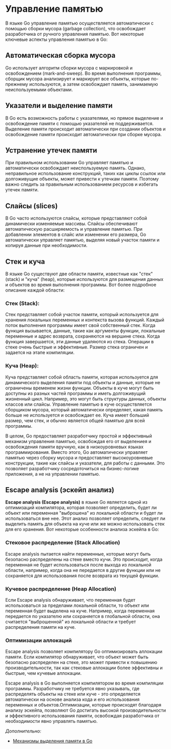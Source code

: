 # Управление памятью

В языке Go управление памятью осуществляется автоматически с помощью сборки мусора (garbage collection), что
освобождает разработчика от ручного управления памятью. Вот некоторые ключевые аспекты управления памятью в Go:

## Автоматическая сборка мусора

Go использует алгоритм сборки мусора с маркировкой и освобождением (mark-and-sweep). Во
время выполнения программы, сборщик мусора анализирует и маркирует все объекты, которые по-прежнему используются, а
затем освобождает память, занимаемую неиспользуемыми объектами.

## Указатели и выделение памяти

В Go есть возможность работы с указателями, но прямое выделение и освобождение памяти с
помощью указателей не поддерживается. Выделение памяти происходит автоматически при создании объектов и освобождение
памяти происходит автоматически при сборке мусора.

## Устранение утечек памяти

При правильном использовании Go управляет памятью и автоматически освобождает неиспользуемую
память. Однако, неправильное использование конструкций, таких как циклы ссылок или долгоживущие объекты, может
привести к утечкам памяти. Поэтому важно следить за правильным использованием ресурсов и избегать утечек памяти.

## Слайсы (slices)

В Go часто используются слайсы, которые представляют собой динамически изменяемые массивы. Слайсы
обеспечивают автоматическую расширяемость и управление памятью. При добавлении элементов в слайс или изменении его
размера, Go автоматически управляет памятью, выделяя новый участок памяти и копируя данные при необходимости.

## Стек и куча

В языке Go существуют две области памяти, известные как "стек" (stack) и "куча" (heap), которые используются для
размещения данных и объектов во время выполнения программы. Вот более подробное описание каждой области:

### Стек (Stack):

Стек представляет собой участок памяти, который используется для хранения локальных переменных и контекста вызова
функций. Каждый поток выполнения программы имеет свой собственный стек. Когда функция вызывается, данные, такие как
аргументы функции, локальные переменные и адрес возврата, сохраняются на вершине стека. Когда функция завершается, эти
данные удаляются из стека. Операции в стеке очень быстрые и эффективные. Размер стека ограничен и задается на этапе
компиляции.

### Куча (Heap):

Куча представляет собой область памяти, которая используется для динамического выделения памяти под объекты и данные,
которые не ограничены временем жизни функции. Объекты в куче могут быть доступны из разных частей программы и иметь
долгоживущий жизненный цикл. Например, это могут быть структуры данных, объекты классов или слайсы. Управление памятью в
куче осуществляется сборщиком мусора, который автоматически определяет, какая память больше не используется и
освобождает ее. Куча имеет больший размер, чем стек, и обычно является общей памятью для всей программы.

В целом, Go предоставляет разработчику простой и эффективный механизм управления памятью, освобождая его
от выделениея и освобождения памяти вручную, как в низкоуровневых языках программирования. Вместо этого, Go
автоматически управляет памятью через сборку мусора и предоставляет высокоуровневые конструкции, такие как слайсы и
указатели, для работы с данными. Это позволяет разработчику сосредоточиться на бизнес-логике приложения, а не на
управлении памятью.

## Escape analysis (эскейп анализ)

**Escape analysis (Escape analysis)** в языке Go является одной из оптимизаций компилятора, которая позволяет
определить,
будет ли объект или переменная "выброшена" из локальной области и будет ли использоваться вне нее. Этот анализ позволяет
определить, следует ли выделить память для объекта на куче или же можно использовать стек для его хранения. Вот
некоторые особенности анализа эскейпа в Go:

### Стековое распределение (Stack Allocation)

Escape analysis пытается найти переменные, которые могут быть безопасно
распределены на стеке вместо кучи. Это происходит, когда переменная не будет использоваться после выхода из локальной
области, например, когда она не передается в другие функции или не сохраняется для использования после возврата из
текущей функции.

### Кучевое распределение (Heap Allocation)

Если Escape analysis обнаруживает, что переменная будет использоваться за
пределами локальной области, то объект или переменная будет выделена на куче. Например, когда переменная передается по
указателю или сохраняется в глобальной области, она считается "выброшенной" из локальной области и требует распределения
памяти на куче.

### Оптимизации аллокаций

Escape analysis позволяет компилятору Go оптимизировать аллокации памяти. Если компилятор
обнаруживает, что объект может быть безопасно распределен на стеке, это может привести к повышению производительности,
так как стековые аллокации более эффективны и быстрые, чем кучевые аллокации.

Escape analysis в Go выполняется компилятором во время компиляции программы. Разработчику не требуется явно указывать,
где распределять объекты на стеке или куче - это определяется автоматически на основе анализа кода и его использования
переменных и объектов.Оптимизации, которые происходят благодаря анализу эскейпа, позволяют Go достигать высокой
производительности и
эффективного использования памяти, освобождая разработчика от необходимости явно управлять памятью.

*Дополнительно:*

- [Механизмы выделения памяти в Go](https://habr.com/ru/company/ruvds/blog/442648/)

